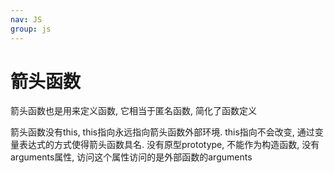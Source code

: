 ```yaml
---
nav: JS
group: js
---
```


# 箭头函数

箭头函数也是用来定义函数, 它相当于匿名函数, 简化了函数定义

箭头函数没有this, this指向永远指向箭头函数外部环境. this指向不会改变, 通过变量表达式的方式使得箭头函数具名. 没有原型prototype, 不能作为构造函数, 没有arguments属性, 访问这个属性访问的是外部函数的arguments
